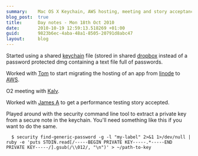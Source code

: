```yaml
---
summary:    Mac OS X Keychain, AWS hosting, meeting and story acceptance
blog_post:  true
title:      Day notes - Mon 18th Oct 2010
date:       2010-10-19 12:59:13.518269 +01:00
guid:       9823b6ec-4aba-48a1-8505-20791d8abc47
layout:     blog
---
```

Started using a shared [keychain](http://en.wikipedia.org/wiki/Keychain_\(Mac_OS\)) file (stored in shared [dropbox](https://www.dropbox.com/) instead of a password protected dmg containing a text file full of passwords.

Worked with [Tom](http://tomafro.net/) to start migrating the hosting of an app from [linode](http://www.linode.com/) to [AWS](http://aws.amazon.com/).

O2 meeting with [Kalv](http://kalv.co.uk/).

Worked with [James A](http://www.interblah.net/) to get a performance testing story accepted.

Played around with the security command line tool to extract a private key from a secure note in the keychain.  You'll need something like this if you want to do the same.

      $ security find-generic-password -g -l "my-label" 2>&1 1>/dev/null | ruby -e 'puts STDIN.read[/-----BEGIN PRIVATE KEY-----.*-----END PRIVATE KEY-----/].gsub(/\\012/, "\n")' > ~/path-to-key
